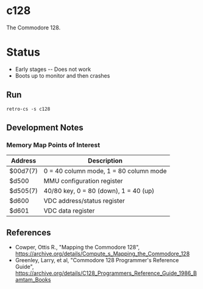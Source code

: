 # c128
The Commodore 128.

# Status

- Early stages -- Does not work
- Boots up to monitor and then crashes

## Run
```
retro-cs -s c128
```

## Development Notes

### Memory Map Points of Interest

| Address | Description
|-|-|
| $00d7(7) | 0 = 40 column mode, 1 = 80 column mode
| $d500    | MMU configuration register
| $d505(7) | 40/80 key, 0 = 80 (down), 1 = 40 (up)
| $d600    | VDC address/status register
| $d601    | VDC data register

## References
- Cowper, Ottis R., "Mapping the Commodore 128", https://archive.org/details/Compute_s_Mapping_the_Commodore_128
- Greenley, Larry, et al, "Commodore 128 Programmer's Reference Guide", https://archive.org/details/C128_Programmers_Reference_Guide_1986_Bamtam_Books


